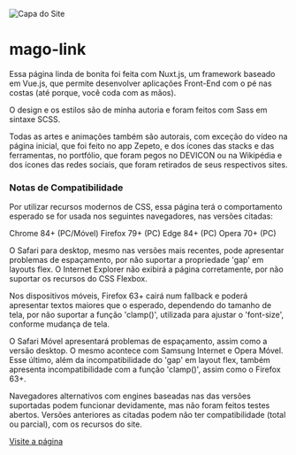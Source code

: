 ![Capa do Site](https://mago.link/og-background.png)

# mago-link

Essa página linda de bonita foi feita com Nuxt.js, um framework baseado em Vue.js, que permite desenvolver aplicações Front-End com o pé nas costas (até porque, você coda com as mãos).

O design e os estilos são de minha autoria e foram feitos com Sass em sintaxe SCSS.

Todas as artes e animações também são autorais, com exceção do vídeo na página inicial, que foi feito no app Zepeto, e dos ícones das stacks e das ferramentas, no portfólio, que foram pegos no DEVICON ou na Wikipédia e dos ícones das redes sociais, que foram retirados de seus respectivos sites.

### Notas de Compatibilidade

Por utilizar recursos modernos de CSS, essa página terá o comportamento esperado se for usada nos seguintes navegadores, nas versões citadas:

Chrome 84+ (PC/Móvel)
Firefox 79+ (PC)
Edge 84+ (PC)
Opera 70+ (PC)

O Safari para desktop, mesmo nas versões mais recentes, pode apresentar problemas de espaçamento, por não suportar a propriedade 'gap' em layouts flex. O Internet Explorer não exibirá a página corretamente, por não suportar os recursos do CSS Flexbox.

Nos dispositivos móveis, Firefox 63+ cairá num fallback e poderá apresentar textos maiores que o esperado, dependendo do tamanho de tela, por não suportar a função 'clamp()', utilizada para ajustar o 'font-size', conforme mudança de tela.

O Safari Móvel apresentará problemas de espaçamento, assim como a versão desktop. O mesmo acontece com Samsung Internet e Opera Móvel. Esse último, além da incompatibilidade do 'gap' em layout flex, também apresenta incompatibilidade com a função 'clamp()', assim como o Firefox 63+.

Navegadores alternativos com engines baseadas nas das versões suportadas podem funcionar devidamente, mas não foram feitos testes abertos. Versões anteriores as citadas podem não ter compatibilidade (total ou parcial), com os recursos do site.

[Visite a página](https://mago.link)

